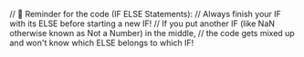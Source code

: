 // 📝 Reminder for the code (IF ELSE Statements):
// Always finish your IF with its ELSE before starting a new IF!
// If you put another IF (like NaN otherwise known as Not a Number) in the middle,
// the code gets mixed up and won't know which ELSE belongs to which IF!